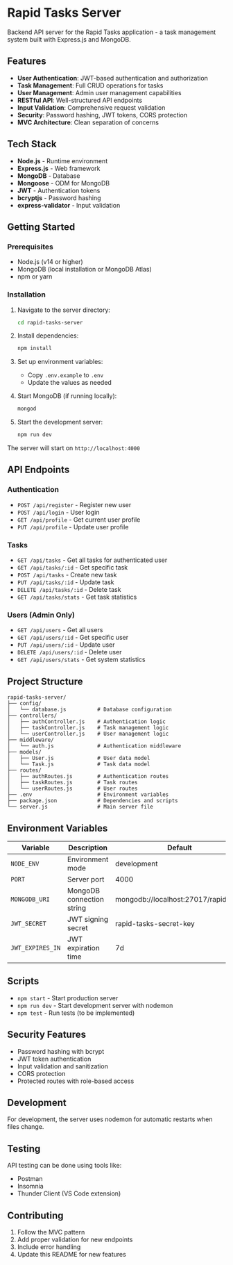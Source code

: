 # Rapid Tasks Server

Backend API server for the Rapid Tasks application - a task management system built with Express.js and MongoDB.

## Features

- **User Authentication**: JWT-based authentication and authorization
- **Task Management**: Full CRUD operations for tasks
- **User Management**: Admin user management capabilities
- **RESTful API**: Well-structured API endpoints
- **Input Validation**: Comprehensive request validation
- **Security**: Password hashing, JWT tokens, CORS protection
- **MVC Architecture**: Clean separation of concerns

## Tech Stack

- **Node.js** - Runtime environment
- **Express.js** - Web framework
- **MongoDB** - Database
- **Mongoose** - ODM for MongoDB
- **JWT** - Authentication tokens
- **bcryptjs** - Password hashing
- **express-validator** - Input validation

## Getting Started

### Prerequisites

- Node.js (v14 or higher)
- MongoDB (local installation or MongoDB Atlas)
- npm or yarn

### Installation

1. Navigate to the server directory:
   ```bash
   cd rapid-tasks-server
   ```

2. Install dependencies:
   ```bash
   npm install
   ```

3. Set up environment variables:
   - Copy `.env.example` to `.env`
   - Update the values as needed

4. Start MongoDB (if running locally):
   ```bash
   mongod
   ```

5. Start the development server:
   ```bash
   npm run dev
   ```

The server will start on `http://localhost:4000`

## API Endpoints

### Authentication
- `POST /api/register` - Register new user
- `POST /api/login` - User login
- `GET /api/profile` - Get current user profile
- `PUT /api/profile` - Update user profile

### Tasks
- `GET /api/tasks` - Get all tasks for authenticated user
- `GET /api/tasks/:id` - Get specific task
- `POST /api/tasks` - Create new task
- `PUT /api/tasks/:id` - Update task
- `DELETE /api/tasks/:id` - Delete task
- `GET /api/tasks/stats` - Get task statistics

### Users (Admin Only)
- `GET /api/users` - Get all users
- `GET /api/users/:id` - Get specific user
- `PUT /api/users/:id` - Update user
- `DELETE /api/users/:id` - Delete user
- `GET /api/users/stats` - Get system statistics

## Project Structure

```
rapid-tasks-server/
├── config/
│   └── database.js          # Database configuration
├── controllers/
│   ├── authController.js    # Authentication logic
│   ├── taskController.js    # Task management logic
│   └── userController.js    # User management logic
├── middleware/
│   └── auth.js              # Authentication middleware
├── models/
│   ├── User.js              # User data model
│   └── Task.js              # Task data model
├── routes/
│   ├── authRoutes.js        # Authentication routes
│   ├── taskRoutes.js        # Task routes
│   └── userRoutes.js        # User routes
├── .env                     # Environment variables
├── package.json             # Dependencies and scripts
└── server.js                # Main server file
```

## Environment Variables

| Variable | Description | Default |
|----------|-------------|---------|
| `NODE_ENV` | Environment mode | development |
| `PORT` | Server port | 4000 |
| `MONGODB_URI` | MongoDB connection string | mongodb://localhost:27017/rapidtasks |
| `JWT_SECRET` | JWT signing secret | rapid-tasks-secret-key |
| `JWT_EXPIRES_IN` | JWT expiration time | 7d |

## Scripts

- `npm start` - Start production server
- `npm run dev` - Start development server with nodemon
- `npm test` - Run tests (to be implemented)

## Security Features

- Password hashing with bcrypt
- JWT token authentication
- Input validation and sanitization
- CORS protection
- Protected routes with role-based access

## Development

For development, the server uses nodemon for automatic restarts when files change.

## Testing

API testing can be done using tools like:
- Postman
- Insomnia
- Thunder Client (VS Code extension)

## Contributing

1. Follow the MVC pattern
2. Add proper validation for new endpoints
3. Include error handling
4. Update this README for new features

